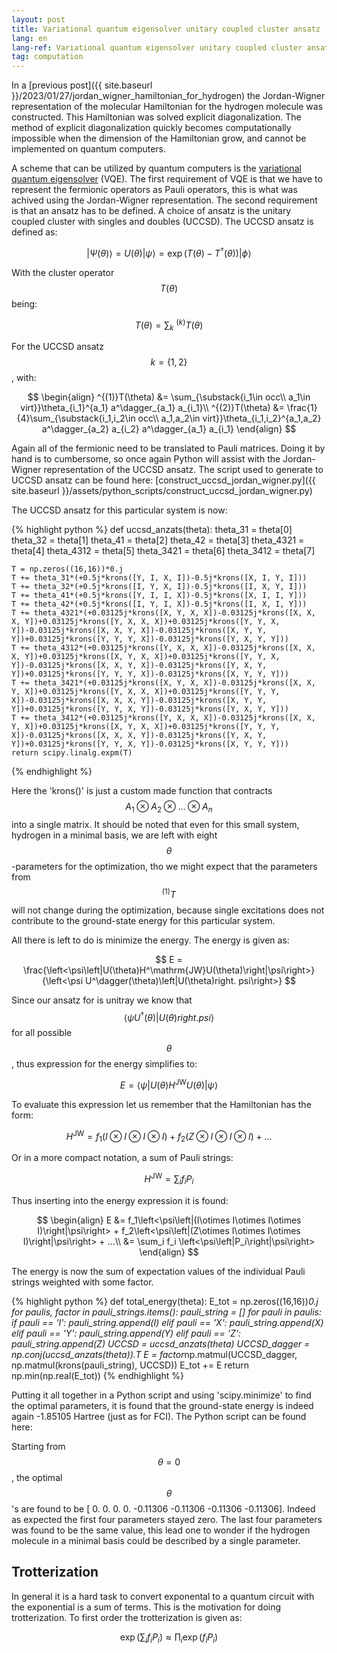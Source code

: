 ```yaml
---
layout: post
title: Variational quantum eigensolver unitary coupled cluster ansatz
lang: en
lang-ref: Variational quantum eigensolver unitary coupled cluster ansatz
tag: computation
---
```


In a [previous post]({{ site.baseurl }}/2023/01/27/jordan_wigner_hamiltonian_for_hydrogen) the Jordan-Wigner representation of the molecular Hamiltonian for the hydrogen molecule was constructed.
This Hamiltonian was solved explicit diagonalization.
The method of explicit diagonalization quickly becomes computationally impossible when the dimension of the Hamiltonian grow, and cannot be implemented on quantum computers.

A scheme that can be utilized by quantum computers is the [variational quantum eigensolver](https://en.wikipedia.org/wiki/Variational_quantum_eigensolver) (VQE).
The first requirement of VQE is that we have to represent the fermionic operators as Pauli operators, this is what was achived using the Jordan-Wigner representation.
The second requirement is that an ansatz has to be defined.
A choice of ansatz is the unitary coupled cluster with singles and doubles (UCCSD).
The UCCSD ansatz is defined as:

$$ \left|\Psi(\theta)\right> = U(\theta)\left|\psi\right> = \exp\left(T(\theta) - T^\dagger(\theta)\right)\left|\phi\right> $$

With the cluster operator $$T(\theta)$$ being:

$$ T(\theta) = \sum_k\ ^{(k)}T(\theta) $$

For the UCCSD ansatz $$k = \{1,2\}$$, with:

$$ \begin{align}
^{(1)}T(\theta) &= \sum_{\substack{i_1\in occ\\ a_1\in virt}}\theta_{i_1}^{a_1} a^\dagger_{a_1} a_{i_1}\\
^{(2)}T(\theta) &= \frac{1}{4}\sum_{\substack{i_1,i_2\in occ\\ a_1,a_2\in virt}}\theta_{i_1,i_2}^{a_1,a_2} a^\dagger_{a_2} a_{i_2} a^\dagger_{a_1} a_{i_1}
\end{align} $$

Again all of the fermionic need to be translated to Pauli matrices.
Doing it by hand is to cumbersome, so once again Python will assist with the Jordan-Wigner representation of the UCCSD ansatz.
The script used to generate to UCCSD ansatz can be found here: [construct_uccsd_jordan_wigner.py]({{ site.baseurl }}/assets/python_scripts/construct_uccsd_jordan_wigner.py)

The UCCSD ansatz for this particular system is now:

{% highlight python %}
def uccsd_anzats(theta):
    theta_31 = theta[0]
    theta_32 = theta[1]
    theta_41 = theta[2]
    theta_42 = theta[3]
    theta_4321 = theta[4]
    theta_4312 = theta[5]
    theta_3421 = theta[6]
    theta_3412 = theta[7]

    T = np.zeros((16,16))*0.j
    T += theta_31*(+0.5j*krons([Y, I, X, I])-0.5j*krons([X, I, Y, I]))
    T += theta_32*(+0.5j*krons([I, Y, X, I])-0.5j*krons([I, X, Y, I]))
    T += theta_41*(+0.5j*krons([Y, I, I, X])-0.5j*krons([X, I, I, Y]))
    T += theta_42*(+0.5j*krons([I, Y, I, X])-0.5j*krons([I, X, I, Y]))
    T += theta_4321*(+0.03125j*krons([X, Y, X, X])-0.03125j*krons([X, X, X, Y])+0.03125j*krons([Y, X, X, X])+0.03125j*krons([Y, Y, X, Y])-0.03125j*krons([X, X, Y, X])-0.03125j*krons([X, Y, Y, Y])+0.03125j*krons([Y, Y, Y, X])-0.03125j*krons([Y, X, Y, Y]))
    T += theta_4312*(+0.03125j*krons([Y, X, X, X])-0.03125j*krons([X, X, X, Y])+0.03125j*krons([X, Y, X, X])+0.03125j*krons([Y, Y, X, Y])-0.03125j*krons([X, X, Y, X])-0.03125j*krons([Y, X, Y, Y])+0.03125j*krons([Y, Y, Y, X])-0.03125j*krons([X, Y, Y, Y]))
    T += theta_3421*(+0.03125j*krons([X, Y, X, X])-0.03125j*krons([X, X, Y, X])+0.03125j*krons([Y, X, X, X])+0.03125j*krons([Y, Y, Y, X])-0.03125j*krons([X, X, X, Y])-0.03125j*krons([X, Y, Y, Y])+0.03125j*krons([Y, Y, X, Y])-0.03125j*krons([Y, X, Y, Y]))
    T += theta_3412*(+0.03125j*krons([Y, X, X, X])-0.03125j*krons([X, X, Y, X])+0.03125j*krons([X, Y, X, X])+0.03125j*krons([Y, Y, Y, X])-0.03125j*krons([X, X, X, Y])-0.03125j*krons([Y, X, Y, Y])+0.03125j*krons([Y, Y, X, Y])-0.03125j*krons([X, Y, Y, Y]))
    return scipy.linalg.expm(T)
{% endhighlight %}

Here the 'krons()' is just a custom made function that contracts $$A_1\otimes A_2\otimes ... \otimes A_n$$ into a single matrix.
It should be noted that even for this small system, hydrogen in a minimal basis, we are left with eight $$\theta$$-parameters for the optimization, tho we might expect that the parameters from $$^{(1)}T$$ will not change during the optimization, because single excitations does not contribute to the ground-state energy for this particular system.

All there is left to do is minimize the energy.
The energy is given as:

$$ E = \frac{\left<\psi\left|U(\theta)H^\mathrm{JW}U(\theta)\right|\psi\right>}{\left<\psi U^\dagger(\theta)\left|U(\theta)right. psi\right>} $$

Since our ansatz for is unitray we know that $$\left<\psi U^\dagger(\theta)\left|U(\theta)right. psi\right>$$ for all possible $$\theta$$, thus expression for the energy simplifies to:

$$ E = \left<\psi\left|U(\theta)H^\mathrm{JW}U(\theta)\right|\psi\right> $$

To evaluate this expression let us remember that the Hamiltonian has the form:

$$ H^\mathrm{JW} = f_1(I\otimes I\otimes I\otimes I) + f_2(Z\otimes I\otimes I\otimes I) + ... $$

Or in a more compact notation, a sum of Pauli strings:

$$ H^\mathrm{JW} = \sum_i f_iP_i $$

Thus inserting into the energy expression it is found:

$$ \begin{align}
E &= f_1\left<\psi\left|(I\otimes I\otimes I\otimes I)\right|\psi\right>  + f_2\left<\psi\left|(Z\otimes I\otimes I\otimes I)\right|\psi\right>  + ...\\
&= \sum_i f_i \left<\psi\left|P_i\right|\psi\right>
\end{align} $$

The energy is now the sum of expectation values of the individual Pauli strings weighted with some factor.

{% highlight python %}
def total_energy(theta):
    E_tot = np.zeros((16,16))*0.j
    for paulis, factor in pauli_strings.items():
        pauli_string = []
        for pauli in paulis:
            if pauli == 'I':
                pauli_string.append(I)
            elif pauli == 'X':
                pauli_string.append(X)
            elif pauli == 'Y':
                pauli_string.append(Y)
            elif pauli == 'Z':
                pauli_string.append(Z)
        UCCSD = uccsd_anzats(theta)
        UCCSD_dagger = np.conj(uccsd_anzats(theta)).T
        E = factor*np.matmul(UCCSD_dagger, np.matmul(krons(pauli_string), UCCSD))
        E_tot += E
    return np.min(np.real(E_tot))
{% endhighlight %}

Putting it all together in a Python script and using 'scipy.minimize' to find the optimal parameters, it is found that the ground-state energy is indeed again -1.85105 Hartree (just as for FCI).
The Python script can be found here: []()

Starting from $$\theta=0$$, the optimal $$\theta$$'s are found to be [ 0.       0.       0.       0.      -0.11306 -0.11306 -0.11306 -0.11306].
Indeed as expected the first four parameters stayed zero.
The last four parameters was found to be the same value, this lead one to wonder if the hydrogen molecule in a minimal basis could be described by a single parameter.

## Trotterization

In general it is a hard task to convert exponental to a quantum circuit with the exponential is a sum of terms.
This is the motivation for doing trotterization.
To first order the trotterization is given as:

$$ \exp(\sum_if_iP_i) \approx \prod_i\exp(f_iP_i) $$
